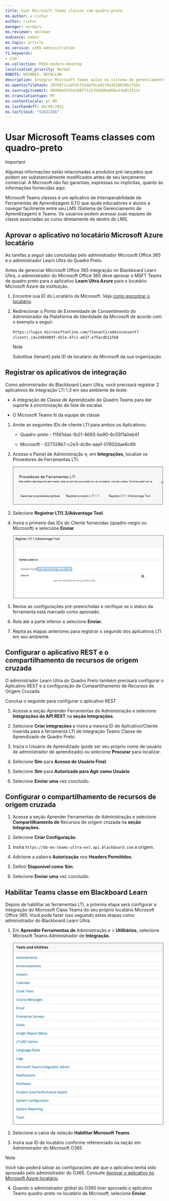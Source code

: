 ```yaml
---
title: Usar Microsoft Teams classes com quadro-preto
ms.author: v-cichur
author: cichur
manager: serdars
ms.reviewer: amitman
audience: admin
ms.topic: article
ms.service: o365-administration
f1.keywords:
- CSH
ms.collection: M365-modern-desktop
localization_priority: Normal
ROBOTS: NOINDEX, NOFOLLOW
description: Integrar Microsoft Teams aulas no sistema de gerenciamento de aprendizagem
ms.openlocfilehash: 287b9f1cadfdcf3adafdca91f4a351865bbcf3bc
ms.sourcegitcommit: 50908a93554290ff1157b58d0a868a33e012513c
ms.translationtype: MT
ms.contentlocale: pt-BR
ms.lasthandoff: 06/08/2021
ms.locfileid: "52821266"
---
```

# <a name="use-microsoft-teams-classes-with-blackboard"></a>Usar Microsoft Teams classes com quadro-preto

> [!IMPORTANT]
> Algumas informações estão relacionadas a produtos pré-lançados que podem ser substancialmente modificados antes de seu lançamento comercial. A Microsoft não faz garantias, expressas ou implícitas, quanto às informações fornecidas aqui.

Microsoft Teams classes é um aplicativo de Interoperabilidade de Ferramentas de Aprendizagem (LTI) que ajuda educadores e alunos a navegar facilmente entre seu LMS (Sistema de Gerenciamento de Aprendizagem) e Teams. Os usuários podem acessar suas equipes de classe associadas ao curso diretamente de dentro do LMS.

## <a name="approve-the-app-in-the-microsoft-azure-tenant"></a>Aprovar o aplicativo no locatário Microsoft Azure locatário

As tarefas a seguir são concluídas pelo administrador Microsoft Office 365 e o administrador Learn Ultra do Quadro Preto.

Antes de gerenciar Microsoft Office 365 integração no Blackboard Learn Ultra, o administrador do Microsoft Office 365 deve aprovar o MSFT Teams de quadro preto para o aplicativo **Learn Ultra Azure** para o locatário Microsoft Azure da instituição.

1. Encontre sua ID do Locatário da Microsoft. Veja [como encontrar o locatário](/azure/active-directory/fundamentals/active-directory-how-to-find-tenant).

2. Redirecionar o Ponto de Extremidade de Consentimento do Administrador da Plataforma de Identidade da Microsoft de acordo com o exemplo a seguir:

   `https://login.microsoftonline.com/{tenant}/adminconsent?client\_id=2d94989f-457a-47c1-a637-e75acdb11568`

   > [!NOTE]
   > Substitua {tenant} pela ID de locatário da Microsoft da sua organização.

## <a name="register-the-integration-apps"></a>Registrar os aplicativos de integração

Como administrador do Blackboard Learn Ultra, você precisará registrar 2 aplicativos de integração LTI 1.3 em seu ambiente de teste:

- A integração de Classe de Aprendizado de Quadro Teams para dar suporte à sincronização de lista de escalas

- O Microsoft Teams lti da equipe de classe

1. Anote as seguintes IDs de cliente LTI para ambos os Aplicativos:

    - Quadro-preto - f1561daa-1b21-4693-ba90-6c55f1a0eb41

    - Microsoft - 027328b7-c2e3-4c9e-aaa1-07802dae6c89

2. Acesse o Painel de Administração e, em **Integrações,** localize os Provedores de Ferramentas LTI.

   ![esta é a caixa de diálogo Provedor de Ferramentas LTI mostra uma lista de provedores](../media/lti-media/lti-tool-providers.png)

3. Selecione **Registrar LTI1.3/Advantage Tool**.

4. Insira o primeiro das IDs do Cliente fornecidas (quadro-negro ou Microsoft) e selecione **Enviar**.

   ![a ferramenta de registro LTI com um campo para inserir a id do cliente](../media/lti-media/register-tool.png)

5. Revise as configurações pré-preenchidas e verifique se o status da ferramenta está marcado como aprovado.

6. Role até a parte inferior e selecione **Enviar**.

7. Repita as etapas anteriores para registrar o segundo dos aplicativos LTI em seu ambiente.

## <a name="set-up-the-rest-application-and-cross-origin-resource-sharing"></a>Configurar o aplicativo REST e o compartilhamento de recursos de origem cruzada

O administrador Learn Ultra do Quadro Preto também precisará configurar o Aplicativo REST e a configuração de Compartilhamento de Recursos de Origem Cruzada.

Conclua o seguinte para configurar o aplicativo REST

1. Acesse a seção Aprender Ferramentas de Administração e selecione **Integrações da API REST** na **seção Integrações.**

2. Selecione **Criar integrações** e insira a mesma ID de Aplicativo/Cliente inserida para a ferramenta LTI de Integração Teams Classe de Aprendizado de Quadro Preto.

3. Insira o Usuário de Aprendizado (pode ser seu próprio nome de usuário de administrador de aprendizado) ou selecione **Procurar** para localizar.

4. Selecione **Sim** para **Acesso de Usuário Final**.

5. Selecione **Sim** para **Autorizado para Agir como Usuário**

6. Selecione **Enviar uma** vez concluído.

## <a name="set-up-cross-origin-resource-sharing"></a>Configurar o compartilhamento de recursos de origem cruzada

1. Acesse a seção Aprender Ferramentas de Administração e selecione **Compartilhamento de** Recursos de origem cruzada na **seção Integrações.**

2. Selecione **Criar Configuração**.

3. Insira `https://bb-ms-teams-ultra-ext.api.blackboard.com` a origem.

4. Adicione a palavra **Autorização** nos **Headers Permitidos.**

5. Definir **Disponível como** **Sim**.

6. Selecione **Enviar uma** vez concluído.

## <a name="enable-class-teams-in-blackboard-learn"></a>Habilitar Teams classe em Blackboard Learn

Depois de habilitar as ferramentas LTI, a próxima etapa será configurar a integração do Microsoft Class Teams do seu próprio locatário Microsoft Office 365. Você pode fazer isso seguindo estas etapas como administrador do Blackboard Learn Ultra.

1. Em **Aprender Ferramentas de** Administração e  >  **Utilitários,** selecione Microsoft Teams Administrador de **Integração.**

   ![a caixa de diálogo ferramentas e utilitários com uma lista de ferramentas disponíveis](../media/lti-media/tools-utilities.png)

2. Selecione a caixa de seleção **Habilitar Microsoft Teams**.

3. Insira sua ID de locatário conforme referenciado na seção em Administrador do Microsoft O365

 > [!NOTE]
 > Você não poderá salvar as configurações até que o aplicativo tenha sido aprovado pelo administrador do O365. Consulte [Aprovar o aplicativo no Microsoft Azure locatário](#approve-the-app-in-the-microsoft-azure-tenant).

4. Quando o administrador global do O365 tiver aprovado o aplicativo Teams quadro-preto no locatário da Microsoft, selecione **Enviar**.
